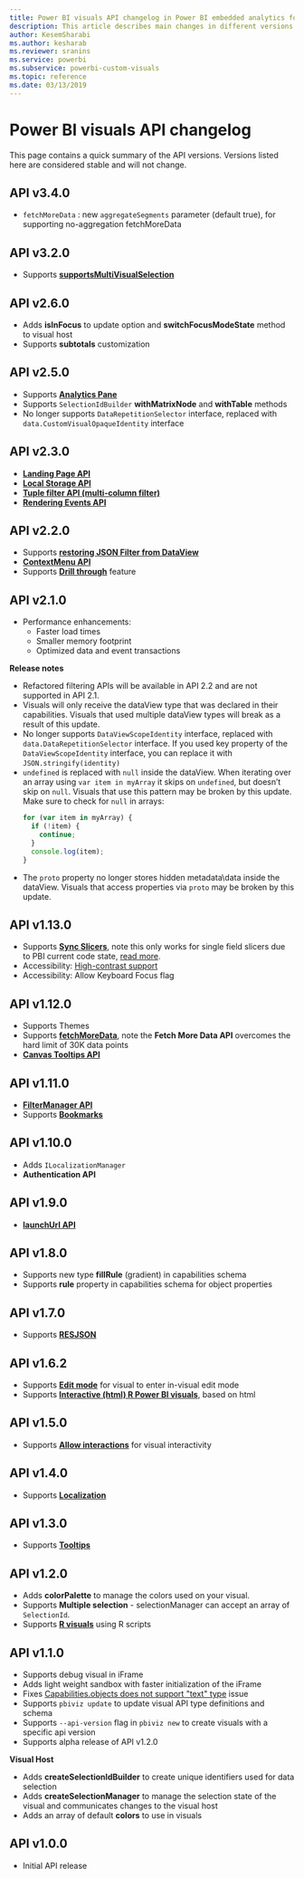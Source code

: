 ```yaml
---
title: Power BI visuals API changelog in Power BI embedded analytics for better embedded BI insights
description: This article describes main changes in different versions of Power BI visuals API. Enable better embedded BI insights using Power BI embedded analytics.
author: KesemSharabi
ms.author: kesharab
ms.reviewer: sranins
ms.service: powerbi
ms.subservice: powerbi-custom-visuals
ms.topic: reference
ms.date: 03/13/2019
---
```


# Power BI visuals API changelog
This page contains a quick summary of the API versions. Versions listed here are considered stable and will not change.


## API v3.4.0
  * `fetchMoreData` : new `aggregateSegments` parameter (default true), for supporting no-aggregation fetchMoreData

## API v3.2.0
  * Supports **[supportsMultiVisualSelection](./supportsmultivisualselection-feature.md)**

## API v2.6.0
  * Adds **isInFocus** to update option and **switchFocusModeState** method to visual host
  * Supports **subtotals** customization

## API v2.5.0
  * Supports **[Analytics Pane](./analytics-pane.md)**
  * Supports `SelectionIdBuilder` **withMatrixNode** and **withTable** methods
  * No longer supports `DataRepetitionSelector` interface, replaced with `data.CustomVisualOpaqueIdentity` interface

## API v2.3.0
  * **[Landing Page API](./landing-page.md)**
  * **[Local Storage API](./local-storage.md)**
  * **[Tuple filter API (multi-column filter)](./filter-api.md#the-tuple-filter-api-multi-column-filter)**
  * **[Rendering Events API](./event-service.md#render-events-in-power-bi-visuals)**

## API v2.2.0
  * Supports **[restoring JSON Filter from DataView](./filter-api.md#restore-the-json-filter-from-the-data-view)**
  * **[ContextMenu API](./context-menu.md)**
  * Supports **[Drill through](../../create-reports/desktop-drillthrough.md)** feature

## API v2.1.0
  * Performance enhancements:
    * Faster load times
    * Smaller memory footprint
    * Optimized data and event transactions  

**Release notes**
* Refactored filtering APIs will be available in API 2.2 and are not supported in API 2.1.
* Visuals will only receive the dataView type that was declared in their capabilities. Visuals that used multiple dataView types will break as a result of this update.
* No longer supports `DataViewScopeIdentity` interface, replaced with `data.DataRepetitionSelector` interface. If you used key property of the `DataViewScopeIdentity` interface, you can replace it with `JSON.stringify(identity)`
* `undefined` is replaced with `null` inside the dataView. When iterating over an array using `var item in myArray` it skips on `undefined`, but doesn’t skip on `null`. Visuals that use this pattern may be broken by this update. Make sure to check for `null` in arrays:
   ```typescript
   for (var item in myArray) {
     if (!item) {
       continue;
     }
     console.log(item);
   }
   ```
* The `proto` property no longer stores hidden metadata\data inside the dataView. Visuals that access properties via `proto` may be broken by this update.

## API v1.13.0
* Supports **[Sync Slicers](./enable-sync-slicers.md)**, note this only works for single field slicers due to PBI current code state, [read more](../../visuals/power-bi-visualization-slicers.md).
* Accessibility: [High-contrast support](./high-contrast-support.md) 
* Accessibility: Allow Keyboard Focus flag

## API v1.12.0
* Supports Themes
* Supports **[fetchMoreData](./fetch-more-data.md)**, note the **Fetch More Data API** overcomes the hard limit of 30K data points
* **[Canvas Tooltips API](./add-tooltips.md#add-report-page-tooltips)**

## API v1.11.0
* **[FilterManager API](./filter-api.md)**
* Supports **[Bookmarks](./bookmarks-support.md)** 

## API v1.10.0
* Adds `ILocalizationManager`
* **Authentication API**

## API v1.9.0
* **[launchUrl API](./launch-url.md)**

## API v1.8.0
* Supports new type **fillRule** (gradient) in capabilities schema
* Supports **rule** property in capabilities schema for object properties

## API v1.7.0
* Supports **[RESJSON](./localization.md#resource-file)**

## API v1.6.2
* Supports **[Edit mode](./advanced-edit-mode.md)** for visual to enter in-visual edit mode
* Supports **[Interactive (html) R Power BI visuals](https://github.com/PowerBi-Projects/PowerBI-visuals/blob/master/RVisualTutorial/CreateRHTML.md)**, based on html

## API v1.5.0
* Supports **[Allow interactions](./visuals-interactions.md)** for visual interactivity

## API v1.4.0
* Supports **[Localization](./localization.md)**

## API v1.3.0
* Supports **[Tooltips](./add-tooltips.md)**

## API v1.2.0
* Adds **colorPalette** to manage the colors used on your visual.
* Supports **Multiple selection** - selectionManager can accept an array of `SelectionId`.
* Supports **[R visuals](https://github.com/PowerBi-Projects/PowerBI-visuals/blob/master/RVisualTutorial/CreateRHTML.md)** using R scripts

## API v1.1.0
* Supports debug visual in iFrame
* Adds light weight sandbox with faster initialization of the iFrame
* Fixes [Capabilities.objects does not support "text" type](https://github.com/Microsoft/PowerBI-visuals-tools/issues/12) issue
* Supports `pbiviz update` to update visual API type definitions and schema
* Supports `--api-version` flag in `pbiviz new` to create visuals with a specific api version
* Supports alpha release of API v1.2.0

**Visual Host**
* Adds **createSelectionIdBuilder** to create unique identifiers used for data selection
* Adds **createSelectionManager** to manage the selection state of the visual and communicates changes to the visual host
* Adds an array of default **colors** to use in visuals

## API v1.0.0
* Initial API release
